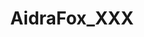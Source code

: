 ---
title: AidraFox_XXX
crosslinks:
- porninfifteenseconds
- nsfw_sets
- deepthroat
- porn_gifs
- JustHotWomen
- RileyReid
- upset
- leotards
- Jules_Jordan
- AaliyahHadid
- GarterBelts
- quiver
- NekoIRL
- PornstarsXxx
- lookatmexxx
- ClassyPornstars
- tipofmypenis
---